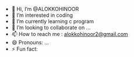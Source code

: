 - 👋 Hi, I’m @ALOKKOHINOOR
- 👀 I’m interested in coding
- 🌱 I’m currently learning c program
- 💞️ I’m looking to collaborate on ...
- 📫 How to reach me : alokkohinoor2@gmail.com
- 😄 Pronouns: ...
- ⚡ Fun fact: 

<!---
ALOKKOHINOOR/ALOKKOHINOOR is a ✨ special ✨ repository because its `README.md` (this file) appears on your GitHub profile.
You can click the Preview link to take a look at your changes.
--->
